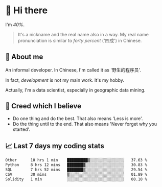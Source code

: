 # 👋 Hi there

I'm *40%*.

> It's a nickname and the real name also in a way.
> My real name pronunciation is similar to *forty percent* ('四成') in Chinese.

## :speech_balloon: About me

An informal developer. In Chinese, I'm called it as '野生的程序员'.

In fact, _development_ is not my main work. It's my hobby.

Actually, I'm a data scientist, especially in geographic data mining.

## :see_no_evil: Creed which I believe

- Do one thing and do the best. That also means 'Less is more'.
- Do the thing until to the end. That also means 'Never forget why you started'.

## :chart_with_upwards_trend: Last 7 days my coding stats

<!--START_SECTION:waka-->

```txt
Other      10 hrs 1 min    █████████▒░░░░░░░░░░░░░░░   37.63 %
Python     8 hrs 12 mins   ███████▓░░░░░░░░░░░░░░░░░   30.83 %
SQL        7 hrs 52 mins   ███████▒░░░░░░░░░░░░░░░░░   29.54 %
CSV        30 mins         ▒░░░░░░░░░░░░░░░░░░░░░░░░   01.89 %
Solidity   1 min           ░░░░░░░░░░░░░░░░░░░░░░░░░   00.10 %
```

<!--END_SECTION:waka-->
